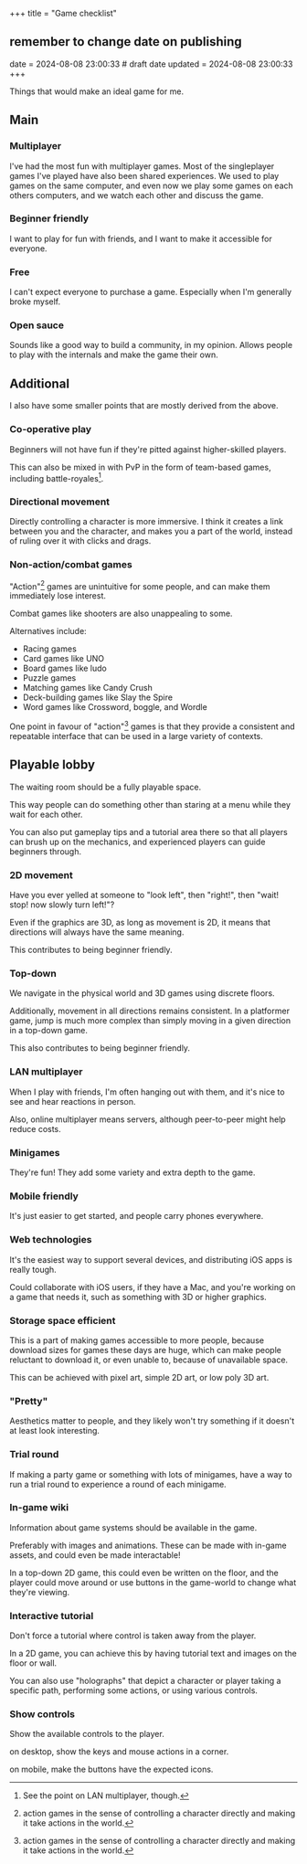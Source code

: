 +++
title = "Game checklist"
## remember to change date on publishing
date = 2024-08-08 23:00:33 # draft date
updated = 2024-08-08 23:00:33
+++

Things that would make an ideal game for me.


## Main

### Multiplayer

I've had the most fun with multiplayer games.
Most of the singleplayer games I've played
have also been shared experiences.
We used to play games on the same computer,
and even now we play some games on each others computers,
and we watch each other and discuss the game.

### Beginner friendly

I want to play for fun with friends,
and I want to make it accessible for everyone.

### Free

I can't expect everyone to purchase a game.
Especially when I'm generally broke myself.

### Open sauce

Sounds like a good way to build a community,
in my opinion.
Allows people to play with the internals
and make the game their own.

## Additional

I also have some smaller points
that are mostly derived from the above.

### Co-operative play

Beginners will not have fun
if they're pitted against higher-skilled players.

This can also be mixed in with PvP
in the form of team-based games,
including battle-royales[^royale].

[^royale]: See the point on LAN multiplayer, though.

### Directional movement

Directly controlling a character is more immersive.
I think it creates a link between you and the character,
and makes you a part of the world,
instead of ruling over it with clicks and drags.

### Non-action/combat games

"Action"[^action] games are unintuitive for some people,
and can make them immediately lose interest.

Combat games like shooters are also unappealing to some.

Alternatives include:

- Racing games
- Card games like UNO
- Board games like ludo
- Puzzle games
- Matching games like Candy Crush
- Deck-building games like Slay the Spire
- Word games like Crossword, boggle, and Wordle

One point in favour of "action"[^action] games
is that they provide a consistent and repeatable interface
that can be used in a large variety of contexts.

[^action]: action games in the sense of
controlling a character directly
and making it take actions in the world.

## Playable lobby

The waiting room should be a fully playable space.

This way people can do something other than
staring at a menu while they wait for each other.

You can also put gameplay tips and a tutorial area there
so that all players can brush up on the mechanics,
and experienced players can guide beginners through.

### 2D movement

Have you ever yelled at someone to "look left",
then "right!", then "wait! stop! now slowly turn left!"?

Even if the graphics are 3D, as long as movement is 2D,
it means that directions will always have the same meaning.

This contributes to being beginner friendly.

### Top-down

We navigate in the physical world and 3D games
using discrete floors.

Additionally, movement in all directions remains consistent.
In a platformer game, jump is much more complex
than simply moving in a given direction
in a top-down game.

This also contributes to being beginner friendly.

### LAN multiplayer

When I play with friends,
I'm often hanging out with them,
and it's nice to see and hear reactions in person.

Also, online multiplayer means servers,
although peer-to-peer might help reduce costs.

### Minigames

They're fun!
They add some variety and extra depth to the game.

### Mobile friendly

It's just easier to get started,
and people carry phones everywhere.

### Web technologies

It's the easiest way to support several devices,
and distributing iOS apps is really tough.

Could collaborate with iOS users, if they have a Mac,
and you're working on a game that needs it,
such as something with 3D or higher graphics.

### Storage space efficient

This is a part of making games accessible to more people,
because download sizes for games these days are huge,
which can make people reluctant to download it,
or even unable to, because of unavailable space.

This can be achieved with pixel art,
simple 2D art, or low poly 3D art.

### "Pretty"

Aesthetics matter to people,
and they likely won't try something if
it doesn't at least look interesting.

### Trial round

If making a party game or something with lots of minigames,
have a way to run a trial round to experience
a round of each minigame.

### In-game wiki

Information about game systems
should be available in the game.

Preferably with images and animations.
These can be made with in-game assets,
and could even be made interactable!

In a top-down 2D game,
this could even be written on the floor,
and the player could move around
or use buttons in the game-world
to change what they're viewing.

### Interactive tutorial

Don't force a tutorial
where control is taken away from the player.

In a 2D game, you can achieve this
by having tutorial text and images
on the floor or wall.

You can also use "holographs"
that depict a character or player
taking a specific path,
performing some actions,
or using various controls.

### Show controls

Show the available controls to the player.

on desktop, show the keys and mouse actions in a corner.

on mobile, make the buttons have the expected icons.

